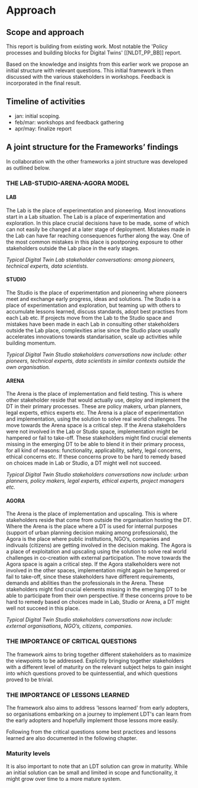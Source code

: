 # Approach

## Scope and approach 

This report is building from existing work. Most notable the 'Policy processes and building blocks for Digital Twins' [[NLDT_PP_BB]] report.

Based on the knowledge and insights from this earlier work we propose an initial structure with relevant questions. 
This initial framework is then discussed with the various stakeholders in workshops. Feedback is incorporated in the final result.

## Timeline of activities 

- jan: initial scoping.
- feb/mar: workshops and feedback gathering
- apr/may: finalize report

## A joint structure for the Frameworks’ findings 

In collaboration with the other frameworks a joint structure was developed as outlined below.

### THE LAB-STUDIO-ARENA-AGORA MODEL

#### LAB
The Lab is the place of experimentation and pioneering. Most innovations start in a Lab situation. The Lab is a place of experimentation and exploration. In this place crucial decisions have to be made, some of which can not easily be changed at a later stage of deployment. Mistakes made in the Lab can have far reaching consequences further along the way. One of the most common mistakes in this place is postponing exposure to other stakeholders outside the Lab place in the early stages. 

*Typical Digital Twin Lab stakeholder conversations: among pioneers, technical experts, data scientists.*

#### STUDIO
The Studio is the place of experimentation and pioneering where pioneers meet and exchange early progress, ideas and solutions. The Studio is a place of experimentation and exploration, but teaming up with others to accumulate lessons learned, discuss standards, adopt best practises from each Lab etc. If projects move from the Lab to the Studio space and mistakes have been made in each Lab in consulting other stakeholders outside the Lab place, complexities arise since the Studio place usually accelerates innovations towards standarisation, scale up activities while building momentum. 

*Typical Digital Twin Studio stakeholders conversations now include: other pioneers, technical experts, data scientists in similar contexts outside the own organisation.*

#### ARENA
The Arena is the place of implementation and field testing. This is where other stakeholder reside that would actually use, deploy and implement the DT in their primary processes. These are policy makers, urban planners, legal experts, ethics experts etc. The Arena is a place of experimentation and implementation, using the solution to solve real world challenges. The move towards the Arena space is a critical step. If the Arena stakeholders were not involved in the Lab or Studio space, implementation might be hampered or fail to take-off. These stakeholders might find crucial elements missing in the emerging DT to be able to blend it in their primary process, for all kind of reasons: functionality, applicability, safety, legal concerns, ethical concerns etc. If these concerns prove to be hard to remedy based on choices made in Lab or Studio, a DT might well not succeed. 

*Typical Digital Twin Studio stakeholders conversations now include: urban planners, policy makers, legal experts, ethical experts, project managers etc.*

#### AGORA
The Arena is the place of implementation and upscaling. This is where stakeholders reside that come from outside the organisation hosting the DT. Where the Arena is the place where a DT is used for internal purposes (support of urban planning decision making among professionals), the Agora is the place where public institutions, NGO’s, companies and indivuals (citizens) are getting involved in the decision making. The Agora is a place of exploitation and upscaling using the solution to solve real world challenges in co-creation with external participation. The move towards the Agora space is again a critical step. If the Agora stalkeholders were not involved in the other spaces, implementation might again be hampered or fail to take-off, since these stakeholders have different requirements, demands and abilities than the professionals in the Arena. These stakeholders might find crucial elements missing in the emerging DT to be able to participate from their own perspective. If these concerns prove to be hard to remedy based on choices made in Lab, Studio or Arena, a DT might well not succeed in this place. 

*Typical Digital Twin Studio stakeholders conversations now include: external organisations, NGO’s, citizens, companies.*

### THE IMPORTANCE OF CRITICAL QUESTIONS

The framework aims to bring together different stakeholders as to maximize the viewpoints to be addressed. 
Explicitly bringing together stakeholders with a different level of maturity on the relevant subject helps to gain insight into which questions proved to be quintessential, and which questions proved to be trivial.

### THE IMPORTANCE OF LESSONS LEARNED

The framework also aims to address 'lessons learned' from early adopters, so organisations embarking on a journey to implement LDT's can learn from the early adopters and hopefully implement those lessons more easily.

Following from the critical questions some best practices and lessons learned are also documented in the following chapter.

### Maturity levels

It is also important to note that an LDT solution can grow in maturity.
While an initial solution can be small and limited in scope and functionality, it might grow over time to a more mature system.